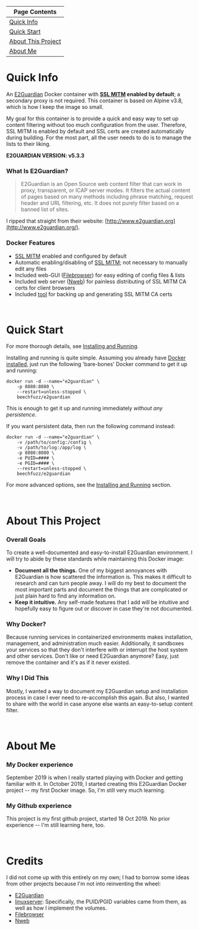 |Page Contents|
------|
[Quick Info](#quick-info) |
[Quick Start](#quick-start) |
[About This Project](#about-this-project) |
[About Me](#about-me) |


# Quick Info
An [E2Guardian](https://github.com/e2guardian/e2guardian) Docker container with **[SSL MITM](https://github.com/beechfuzz/e2guardian-docker/wiki/SSL-MITM) enabled by default**; a secondary proxy is not required.  This container is based on Alpine v3.8, which is how I keep the image so small.

My goal for this container is to provide a quick and easy way to set up content filtering without too much configuration from the user.  Therefore, SSL MITM is enabled by default and SSL certs are created automatically during building.  For the most part, all the user needs to do is to manage the lists to their liking.

**E2GUARDIAN VERSION:  v5.3.3**

### What Is E2Guardian?

> E2Guardian is an Open Source web content filter that can work in proxy, transparent, or ICAP server modes.  It filters the actual content of pages based on many methods including phrase matching, request header and URL filtering, etc.  It does not purely filter based on a banned list of sites.

I ripped that straight from their website: [http://www.e2guardian.org](http://www.e2guardian.org/).

### Docker Features
* [SSL MITM](https://github.com/beechfuzz/e2guardian-docker/wiki/SSL-MITM) enabled and configured by default
* Automatic enabling/disabling of [SSL MITM](https://github.com/beechfuzz/e2guardian-docker/wiki/SSL-MITM); not necessary to manually edit any files
* Included web-GUI ([Filebrowser](https://github.com/beechfuzz/e2guardian-docker/wiki/Filebrowser)) for easy editing of config files & lists
* Included web server ([Nweb](https://github.com/beechfuzz/e2guardian-docker/wiki/Nweb)) for painless distributing of SSL MITM CA certs for client browsers
* Included [tool](https://github.com/beechfuzz/e2guardian-docker/wiki/Important-Files-and-Directories#appsbine2g-mitmsh) for backing up and generating SSL MITM CA certs

&nbsp;

# Quick Start

For more thorough details, see [Installing and Running](https://github.com/beechfuzz/e2guardian-docker/wiki/Installing-and-Running).

Installing and running is quite simple.  Assuming you already have [Docker installed](https://docs.docker.com/v17.09/engine/installation/), just run the following 'bare-bones' Docker command to get it up and running:

    docker run -d --name="e2guardian" \
        -p 8080:8080 \
        --restart=unless-stopped \
        beechfuzz/e2guardian

This is enough to get it up and running immediately *without any persistence*.  

If you want persistent data, then run the following command instead:

    docker run -d --name="e2guardian" \
        -v /path/to/config:/config \
        -v /path/to/log:/app/log \
        -p 8080:8080 \
        -e PUID=#### \
        -e PGID=#### \
        --restart=unless-stopped \
        beechfuzz/e2guardian
        
For more advanced options, see the [Installing and Running](https://github.com/beechfuzz/e2guardian-docker/wiki/Installing-and-Running#arguments) section.

&nbsp;

# About This Project

### Overall Goals

To create a well-documented and easy-to-install E2Guardian environment.  I will try to abide by these standards while maintaining this Docker image:

* **Document all the things.** One of my biggest annoyances with E2Guardian is how scattered the information is.  This makes it difficult to research and can turn people away.  I will do my best to document the most important parts and document the things that are complicated or just plain hard to find any information on.
* **Keep it intuitive.**  Any self-made features that I add will be intuitive and hopefully easy to figure out or discover in case they're not documented.

### Why Docker?

Because running services in containerized environments makes installation, management, and administration much easier.  Additionally, it sandboxes your services so that they don't interfere with or interrupt the host system and other services.  Don't like or need E2Guardian anymore?  Easy, just remove the container and it's as if it never existed.

### Why I Did This

Mostly, I wanted a way to document my E2Guardian setup and installation process in case I ever need to re-accomplish this again.  But also, I wanted to share with the world in case anyone else wants an easy-to-setup content filter.

&nbsp;

# About Me

### My Docker experience
September 2019 is when I really started playing with Docker and getting familiar with it.  In October 2019, I started creating this E2Guardian Docker project -- my first Docker image.  So, I'm still very much learning.

### My Github experience
This project is my first github project, started 18 Oct 2019.  No prior experience -- I'm still learning here, too.

&nbsp;

# Credits

I did not come up with this entirely on my own; I had to borrow some ideas from other projects because I'm not into reinventing the wheel:

* [E2Guardian](http://www.e2guardian.org)
* [linuxserver](https://hub.docker.com/u/linuxserver):  Specifically, the PUID/PGID variables came from them, as well as how I implement the volumes.
* [Filebrowser](https://filebrowser.xyz)
* [Nweb](https://github.com/ankushagarwal/nweb)
